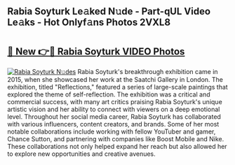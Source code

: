 ## Rabia Soyturk Le𝚊ked N𝚞de - Part-qUL Video Le𝚊ks - Hot Onlyf𝚊ns Photos 2VXL8

# <h2><a href="http://ab75870.deff.icu/?id=Rabia+Soyturk">🔗 New 👉🔴 Rabia Soyturk VIDEO Photos</a></h2>

[![Rabia Soyturk N𝚞des](https://i.imgur.com/rIISA9y.gif)](http://ab75870.deff.icu/?id=Rabia+Soyturk)
Rabia Soyturk's breakthrough exhibition came in 2015, when she showcased her work at the Saatchi Gallery in London. The exhibition, titled "Reflections," featured a series of large-scale paintings that explored the theme of self-reflection. The exhibition was a critical and commercial success, with many art critics praising Rabia Soyturk's unique artistic vision and her ability to connect with viewers on a deep emotional level. Throughout her social media career, Rabia Soyturk has collaborated with various influencers, content creators, and brands. Some of her most notable collaborations include working with fellow YouTuber and gamer, Chance Sutton, and partnering with companies like Boost Mobile and Nike. These collaborations not only helped expand her reach but also allowed her to explore new opportunities and creative avenues.
